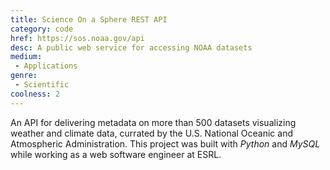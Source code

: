 ```yaml
---
title: Science On a Sphere REST API
category: code
href: https://sos.noaa.gov/api
desc: A public web service for accessing NOAA datasets
medium:
 - Applications
genre:
 - Scientific
coolness: 2
---
```


An API for delivering metadata on more than 500 datasets visualizing weather and climate data, currated by the U.S. National Oceanic and Atmospheric Administration. This project was built with *Python* and *MySQL* while working as a web software engineer at ESRL.